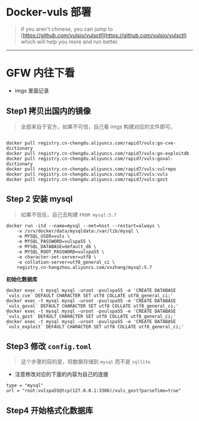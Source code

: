 # Docker-vuls 部署

> if you aren't chinese, you can jump to
> [https://github.com/vulsio/vulsctl](https://github.com/vulsio/vulsctl)
> which will help you more and run better.

--------------------------------------------------------

# GFW 内往下看
- imgs 里面记录 

## Step1 拷贝出国内的镜像
> 全部来自于官方，如果不可信，自己看 imgs 构建对应的文件即可。

```shell script

docker pull registry.cn-chengdu.aliyuncs.com/rapid7/vuls:go-cve-dictionary 
docker pull registry.cn-chengdu.aliyuncs.com/rapid7/vuls:go-exploitdb
docker pull registry.cn-chengdu.aliyuncs.com/rapid7/vuls:goval-dictionary
docker pull registry.cn-chengdu.aliyuncs.com/rapid7/vuls:vulrepo  
docker pull registry.cn-chengdu.aliyuncs.com/rapid7/vuls:vuls  
docker pull registry.cn-chengdu.aliyuncs.com/rapid7/vuls:gost   

```

## Step 2 安装 mysql 
> 如果不信任，自己去构建 `FROM mysql:5.7`
```shell script
docker run -itd --name=mysql --net=host --restart=always \
    -v /srv/docker/data/mysqldata:/var/lib/mysql \
    -e MYSQL_USER=vuls \
    -e MYSQL_PASSWORD=vulspa55 \
    -e MYSQL_DATABASE=default_db \
    -e MYSQL_ROOT_PASSWORD=vulspa55 \
    -e character-set-server=utf8 \
    -e collation-server=utf8_general_ci \
    registry.cn-hangzhou.aliyuncs.com/xxzhang/mysql:5.7 
```
**初始化数据库**

```shell script
docker exec -t mysql mysql -uroot -pvulspa55 -e 'CREATE DATABASE `vuls_cve` DEFAULT CHARACTER SET utf8 COLLATE utf8_general_ci;'
docker exec -t mysql mysql -uroot -pvulspa55 -e 'CREATE DATABASE `vuls_goval` DEFAULT CHARACTER SET utf8 COLLATE utf8_general_ci;'
docker exec -t mysql mysql -uroot -pvulspa55 -e 'CREATE DATABASE `vuls_gost` DEFAULT CHARACTER SET utf8 COLLATE utf8_general_ci;'
docker exec -t mysql mysql -uroot -pvulspa55 -e 'CREATE DATABASE `vuls_exploit` DEFAULT CHARACTER SET utf8 COLLATE utf8_general_ci;'
```

## Step3 修改 `config.toml`
> 这个步骤的目的是，将数据存储到 `mysql` 而不是 `sqllite` 
- 注意修改对应的下面的内容为自己的连接
```
type = "mysql"
url = "root:vulspa55@tcp(127.0.0.1:3306)/vuls_gost?parseTime=true"
```

## Step4 开始格式化数据库
```shell script

```

